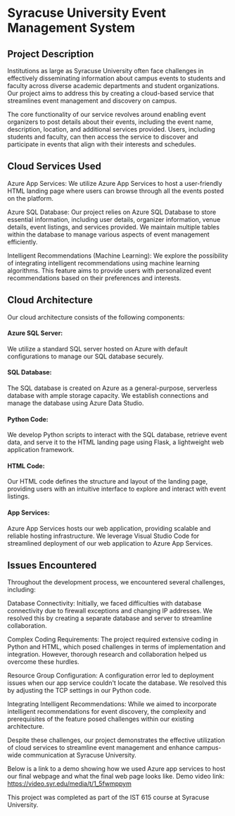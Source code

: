 # Syracuse University Event Management System
## Project Description
Institutions as large as Syracuse University often face challenges in effectively disseminating information about campus events to students and faculty across diverse academic departments and student organizations. Our project aims to address this by creating a cloud-based service that streamlines event management and discovery on campus.

The core functionality of our service revolves around enabling event organizers to post details about their events, including the event name, description, location, and additional services provided. Users, including students and faculty, can then access the service to discover and participate in events that align with their interests and schedules.

## Cloud Services Used
Azure App Services: We utilize Azure App Services to host a user-friendly HTML landing page where users can browse through all the events posted on the platform.

Azure SQL Database: Our project relies on Azure SQL Database to store essential information, including user details, organizer information, venue details, event listings, and services provided. We maintain multiple tables within the database to manage various aspects of event management efficiently.

Intelligent Recommendations (Machine Learning): We explore the possibility of integrating intelligent recommendations using machine learning algorithms. This feature aims to provide users with personalized event recommendations based on their preferences and interests.

## Cloud Architecture
Our cloud architecture consists of the following components:

#### Azure SQL Server: 
We utilize a standard SQL server hosted on Azure with default configurations to manage our SQL database securely.

#### SQL Database: 
The SQL database is created on Azure as a general-purpose, serverless database with ample storage capacity. We establish connections and manage the database using Azure Data Studio.

#### Python Code: 
We develop Python scripts to interact with the SQL database, retrieve event data, and serve it to the HTML landing page using Flask, a lightweight web application framework.

#### HTML Code: 
Our HTML code defines the structure and layout of the landing page, providing users with an intuitive interface to explore and interact with event listings.

#### App Services: 
Azure App Services hosts our web application, providing scalable and reliable hosting infrastructure. We leverage Visual Studio Code for streamlined deployment of our web application to Azure App Services.

## Issues Encountered
Throughout the development process, we encountered several challenges, including:

Database Connectivity: Initially, we faced difficulties with database connectivity due to firewall exceptions and changing IP addresses. We resolved this by creating a separate database and server to streamline collaboration.

Complex Coding Requirements: The project required extensive coding in Python and HTML, which posed challenges in terms of implementation and integration. However, thorough research and collaboration helped us overcome these hurdles.

Resource Group Configuration: A configuration error led to deployment issues when our app service couldn't locate the database. We resolved this by adjusting the TCP settings in our Python code.

Integrating Intelligent Recommendations: While we aimed to incorporate intelligent recommendations for event discovery, the complexity and prerequisites of the feature posed challenges within our existing architecture.

Despite these challenges, our project demonstrates the effective utilization of cloud services to streamline event management and enhance campus-wide communication at Syracuse University.




Below is a link to a demo showing how we used Azure app services to host our final webpage and what the final web page looks like.
Demo video link: https://video.syr.edu/media/t/1_5fwmppym

This project was completed as part of the IST 615 course at Syracuse University.
